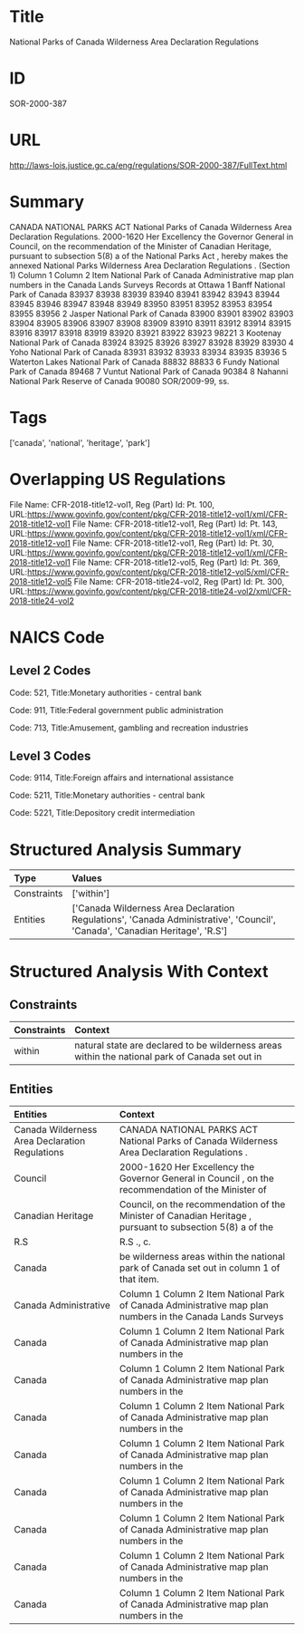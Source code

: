 # Title
National Parks of Canada Wilderness Area Declaration Regulations


# ID
SOR-2000-387

# URL
http://laws-lois.justice.gc.ca/eng/regulations/SOR-2000-387/FullText.html


# Summary
CANADA NATIONAL PARKS ACT National Parks of Canada Wilderness Area Declaration Regulations.
2000-1620 Her Excellency the Governor General in Council, on the recommendation of the Minister of Canadian Heritage, pursuant to subsection 5(8) a  of the  National Parks Act , hereby makes the annexed  National Parks Wilderness Area Declaration Regulations .
(Section 1) Column 1 Column 2 Item National Park of Canada Administrative map plan numbers in the Canada Lands Surveys Records at Ottawa 1 Banff National Park of Canada 83937 83938 83939 83940 83941 83942 83943 83944 83945 83946 83947 83948 83949 83950 83951 83952 83953 83954 83955 83956 2 Jasper National Park of Canada 83900 83901 83902 83903 83904 83905 83906 83907 83908 83909 83910 83911 83912 83914 83915 83916 83917 83918 83919 83920 83921 83922 83923 98221 3 Kootenay National Park of Canada 83924 83925 83926 83927 83928 83929 83930 4 Yoho National Park of Canada 83931 83932 83933 83934 83935 83936 5 Waterton Lakes National Park of Canada 88832 88833 6 Fundy National Park of Canada 89468 7 Vuntut National Park of Canada 90384 8 Nahanni National Park Reserve of Canada 90080 SOR/2009-99, ss.


# Tags
['canada', 'national', 'heritage', 'park']


# Overlapping US Regulations
File Name: CFR-2018-title12-vol1, Reg (Part) Id: Pt. 100, URL:https://www.govinfo.gov/content/pkg/CFR-2018-title12-vol1/xml/CFR-2018-title12-vol1
File Name: CFR-2018-title12-vol1, Reg (Part) Id: Pt. 143, URL:https://www.govinfo.gov/content/pkg/CFR-2018-title12-vol1/xml/CFR-2018-title12-vol1
File Name: CFR-2018-title12-vol1, Reg (Part) Id: Pt. 30, URL:https://www.govinfo.gov/content/pkg/CFR-2018-title12-vol1/xml/CFR-2018-title12-vol1
File Name: CFR-2018-title12-vol5, Reg (Part) Id: Pt. 369, URL:https://www.govinfo.gov/content/pkg/CFR-2018-title12-vol5/xml/CFR-2018-title12-vol5
File Name: CFR-2018-title24-vol2, Reg (Part) Id: Pt. 300, URL:https://www.govinfo.gov/content/pkg/CFR-2018-title24-vol2/xml/CFR-2018-title24-vol2



# NAICS Code
## Level 2 Codes
Code: 521, Title:Monetary authorities - central bank

Code: 911, Title:Federal government public administration

Code: 713, Title:Amusement, gambling and recreation industries




## Level 3 Codes
Code: 9114, Title:Foreign affairs and international assistance

Code: 5211, Title:Monetary authorities - central bank

Code: 5221, Title:Depository credit intermediation







# Structured Analysis Summary
| Type        | Values                                                                                                                       |
|:------------|:-----------------------------------------------------------------------------------------------------------------------------|
| Constraints | ['within']                                                                                                                   |
| Entities    | ['Canada Wilderness Area Declaration Regulations', 'Canada Administrative', 'Council', 'Canada', 'Canadian Heritage', 'R.S'] |


# Structured Analysis With Context
 


## Constraints
| Constraints   | Context                                                                                         |
|:--------------|:------------------------------------------------------------------------------------------------|
| within        | natural state are declared to be wilderness areas within the national park of Canada set out in |


## Entities
| Entities                                       | Context                                                                                                    |
|:-----------------------------------------------|:-----------------------------------------------------------------------------------------------------------|
| Canada Wilderness Area Declaration Regulations | CANADA NATIONAL PARKS ACT National Parks of  Canada Wilderness Area Declaration Regulations .              |
| Council                                        | 2000-1620 Her Excellency the Governor General in  Council , on the recommendation of the Minister of       |
| Canadian Heritage                              | Council, on the recommendation of the Minister of Canadian Heritage , pursuant to subsection 5(8) a of the |
| R.S                                            | R.S ., c.                                                                                                  |
| Canada                                         | be wilderness areas within the national park of Canada  set out in column 1 of that item.                  |
| Canada Administrative                          | Column 1 Column 2 Item National Park of Canada Administrative map plan numbers in the Canada Lands Surveys |
| Canada                                         | Column 1 Column 2 Item National Park of Canada  Administrative map plan numbers in the                     |
| Canada                                         | Column 1 Column 2 Item National Park of Canada  Administrative map plan numbers in the                     |
| Canada                                         | Column 1 Column 2 Item National Park of Canada  Administrative map plan numbers in the                     |
| Canada                                         | Column 1 Column 2 Item National Park of Canada  Administrative map plan numbers in the                     |
| Canada                                         | Column 1 Column 2 Item National Park of Canada  Administrative map plan numbers in the                     |
| Canada                                         | Column 1 Column 2 Item National Park of Canada  Administrative map plan numbers in the                     |
| Canada                                         | Column 1 Column 2 Item National Park of Canada  Administrative map plan numbers in the                     |
| Canada                                         | Column 1 Column 2 Item National Park of Canada  Administrative map plan numbers in the                     |


